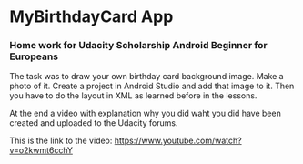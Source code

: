 # MyBirthdayCard App
### Home work for Udacity Scholarship Android Beginner for Europeans

The task was to draw your own birthday card background image. Make a photo of it. Create a project in Android Studio and add that image to it.
Then you have to do the layout in XML as learned before in the lessons.

At the end a video with explanation why you did waht you did have been created and uploaded to the Udacity forums.

This is the link to the video:
https://www.youtube.com/watch?v=o2kwmt6cchY
